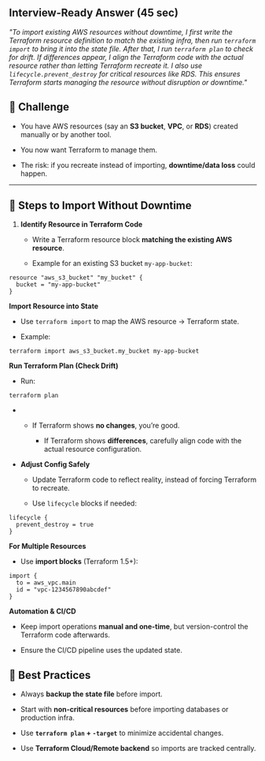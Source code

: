 ## **Interview-Ready Answer (45 sec)**

_"To import existing AWS resources without downtime, I first write the Terraform resource definition to match the existing infra, then run `terraform import` to bring it into the state file. After that, I run `terraform plan` to check for drift. If differences appear, I align the Terraform code with the actual resource rather than letting Terraform recreate it. I also use `lifecycle.prevent_destroy` for critical resources like RDS. This ensures Terraform starts managing the resource without disruption or downtime."_

## 🔹 **Challenge**

- You have AWS resources (say an **S3 bucket**, **VPC**, or **RDS**) created manually or by another tool.
    
- You now want Terraform to manage them.
    
- The risk: if you recreate instead of importing, **downtime/data loss** could happen.
    

---

## 🔹 **Steps to Import Without Downtime**

1. **Identify Resource in Terraform Code**
    
    - Write a Terraform resource block **matching the existing AWS resource**.
        
    - Example for an existing S3 bucket `my-app-bucket`:
```
resource "aws_s3_bucket" "my_bucket" {
  bucket = "my-app-bucket"
}
```
**Import Resource into State**

- Use `terraform import` to map the AWS resource → Terraform state.
    
- Example:
```
terraform import aws_s3_bucket.my_bucket my-app-bucket
```
**Run Terraform Plan (Check Drift)**

- Run:
```
terraform plan
```
- - If Terraform shows **no changes**, you’re good.
        
    - If Terraform shows **differences**, carefully align code with the actual resource configuration.
        
- **Adjust Config Safely**
    
    - Update Terraform code to reflect reality, instead of forcing Terraform to recreate.
        
    - Use `lifecycle` blocks if needed:

```
lifecycle {
  prevent_destroy = true
}
```
**For Multiple Resources**

- Use **import blocks** (Terraform 1.5+):


```
import {
  to = aws_vpc.main
  id = "vpc-1234567890abcdef"
}
```
**Automation & CI/CD**

- Keep import operations **manual and one-time**, but version-control the Terraform code afterwards.
    
- Ensure the CI/CD pipeline uses the updated state.

## 🔹 **Best Practices**

- Always **backup the state file** before import.
    
- Start with **non-critical resources** before importing databases or production infra.
    
- Use **`terraform plan` + `-target`** to minimize accidental changes.
    
- Use **Terraform Cloud/Remote backend** so imports are tracked centrally.
